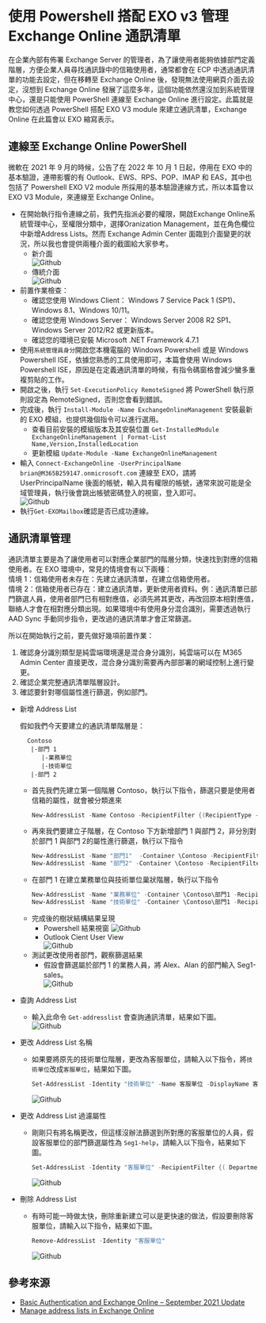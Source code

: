 # 使用 Powershell 搭配 EXO v3 管理 Exchange Online 通訊清單

在企業內部有佈署 Exchange Server 的管理者，為了讓使用者能夠依據部門定義階層，方便企業人員尋找通訊錄中的信箱使用者，通常都會在 ECP 中透過通訊清單的功能去設定，但在移轉至 Exchange Online 後，發現無法使用網頁介面去設定，沒想到 Exchange Online 發展了這麼多年，這個功能依然還沒加到系統管理中心，還是只能使用 PowerShell 連線至 Exchange Online 進行設定。此篇就是教您如何透過 PowerShell 搭配 EXO V3 module 來建立通訊清單，Exchange Online 在此篇會以 EXO 縮寫表示。<br>

## 連線至 Exchange Online PowerShell

微軟在 2021 年 9 月的時候，公告了在 2022 年 10 月 1 日起，停用在 EXO 中的基本驗證，連帶影響的有 Outlook、EWS、RPS、POP、IMAP 和 EAS，其中也包括了 Powershell EXO V2 module 所採用的基本驗證連線方式，所以本篇會以 EXO V3 Module，來連線至 Exchange Online。<br>

- 在開始執行指令連線之前，我們先指派必要的權限，開啟Exchange Online系統管理中心，至權限分類中，選擇Oranization Management，並在角色欄位中新增Address Lists。然而 Exchange Admin Center 面臨到介面變更的狀況，所以我也會提供兩種介面的截圖給大家參考。<br>
  - 新介面<br>
    ![Github](https://github.com/BrianHsing/Manage-EXO-AddressList/blob/main/images/permissioin-new.png)<br>
  - 傳統介面<br>
    ![Github](https://github.com/BrianHsing/Manage-EXO-AddressList/blob/main/images/permissioin-old.png)<br>
- 前置作業檢查：<br>
  - 確認您使用 Windows Client： Windows 7 Service Pack 1 (SP1)、Windows 8.1、Windows 10/11。<br>
  - 確認您使用 Windows Server： Windows Server 2008 R2 SP1、Windows Server 2012/R2 或更新版本。<br>
  - 確認您的環境已安裝 Microsoft .NET Framework 4.7.1<br>
- 使用`系統管理員身分`開啟您本機電腦的 Windows Powershell 或是 Windows Powershell ISE，依據您熟悉的工具使用即可，本篇會使用 Windows Powershell ISE，原因是在定義通訊清單的時候，有指令碼窗格會減少蠻多重複剪貼的工作。<br>
- 開啟之後，執行 `Set-ExecutionPolicy RemoteSigned` 將 PowerShell 執行原則設定為 RemoteSigned，否則您會看到錯誤。<br>
- 完成後，執行 `Install-Module -Name ExchangeOnlineManagement` 安裝最新的 EXO 模組，也提供幾個指令可以進行選用。<br>
  - 查看目前安裝的模組版本及其安裝位置 `Get-InstalledModule ExchangeOnlineManagement | Format-List Name,Version,InstalledLocation`<br>
  - 更新模組 `Update-Module -Name ExchangeOnlineManagement`<br>
- 輸入 `Connect-ExchangeOnline -UserPrincipalName brian@M365B259147.onmicrosoft.com` 連線至 EXO，請將 UserPrincipalName 後面的帳號，輸入具有權限的帳號，通常來說可能是全域管理員，執行後會跳出帳號密碼登入的視窗，登入即可。<br>
 ![Github](https://github.com/BrianHsing/Manage-EXO-AddressList/blob/main/images/login1.png)<br>
- 執行`Get-EXOMailbox`確認是否已成功連線。<br>

## 通訊清單管理

通訊清單主要是為了讓使用者可以對應企業部門的階層分類，快速找到對應的信箱使用者。在 EXO 環境中，常見的情境會有以下兩種：<br>
情境 1：信箱使用者未存在：先建立通訊清單，在建立信箱使用者。<br>
情境 2：信箱使用者已存在：建立通訊清單，更新使用者資料。例：通訊清單已部門篩選人員，使用者部門已有相對應值，必須先將其更改，再改回原本相對應值，聯絡人才會在相對應分類出現。如果環境中有使用身分混合識別，需要透過執行 AAD Sync 手動同步指令，更改過的通訊清單才會正常篩選。<br>

所以在開始執行之前，要先做好幾項前置作業：<br>
1. 確認身分識別類型是純雲端環境還是混合身分識別，純雲端可以在 M365 Admin Center 直接更改，混合身分識別需要再內部部署的網域控制上進行變更。<br>
2. 確認企業完整通訊清單階層設計。<br>
3. 確認要針對哪個屬性進行篩選，例如部門。<br>

- 新增 Address List<br>
  
  假如我們今天要建立的通訊清單階層是：<br>
  ````
    Contoso
     |-部門 1
        |-業務單位
        |-技術單位
     |-部門 2
  ````
    - 首先我們先建立第一個階層 Contoso，執行以下指令，篩選只要是使用者信箱的屬性，就會被分類進來<br>
        ````Powershell
        New-AddressList -Name Contoso -RecipientFilter {(RecipientType -eq 'UserMailbox')}
        ````
    - 再來我們要建立子階層，在 Contoso 下方新增部門 1 與部門 2，非分別對於部門 1 與部門 2的屬性進行篩選，執行以下指令<br>
        ````Powershell
        New-AddressList -Name "部門1"  -Container \Contoso -RecipientFilter {( Department -eq 'Seg1') -and (RecipientType -eq 'UserMailbox')}
        New-AddressList -Name "部門2" -Container \Contoso -RecipientFilter {( Department -eq 'Seg2') -and (RecipientType -eq 'UserMailbox')}
        ````
    - 在部門 1 在建立業務單位與技術單位巢狀階層，執行以下指令<br>
        ````Powershell
        New-AddressList -Name "業務單位" -Container \Contoso\部門1 -RecipientFilter {( Department -eq 'Seg1-sales') -and (RecipientType -eq 'UserMailbox')}
        New-AddressList -Name "技術單位" -Container \Contoso\部門1 -RecipientFilter {( Department -eq 'Seg1-tech') -and (RecipientType -eq 'UserMailbox')}
        ````
    - 完成後的樹狀結構結果呈現<br>
      - Powershell 結果視窗
        ![Github](https://github.com/BrianHsing/Manage-EXO-AddressList/blob/main/images/new-addresslist.png)<br>
      - Outlook Cient User View<br>
        ![Github](https://github.com/BrianHsing/Manage-EXO-AddressList/blob/main/images/addresslist-outlook-view.png)<br>
    - 測試更改使用者部門，觀察篩選結果<br>
      - 假設會篩選屬於部門 1 的業務人員，將 Alex、Alan 的部門輸入 Seg1-sales。<br>
        ![Github](https://github.com/BrianHsing/Manage-EXO-AddressList/blob/main/images/address-list-show.png)<br>
- 查詢 Address List<br>
  - 輸入此命令 `Get-addresslist` 會查詢通訊清單，結果如下圖。<br>
    ![Github](https://github.com/BrianHsing/Manage-EXO-AddressList/blob/main/images/get-address-list.png)<br>
- 更改 Address List 名稱<br>
  - 如果要將原先的技術單位階層，更改為客服單位，請輸入以下指令，將`技術單位`改成`客服單位`，結果如下圖。<br>
    ````Powershell
    Set-AddressList -Identity "技術單位" -Name 客服單位 -DisplayName 客服單位
    ````
    ![Github](https://github.com/BrianHsing/Manage-EXO-AddressList/blob/main/images/set-address-list-name.png)<br>
- 更改 Address List 過濾屬性<br>
  - 剛剛只有將名稱更改，但這樣沒辦法篩選到所對應的客服單位的人員，假設客服單位的部門篩選屬性為 `Seg1-help`，請輸入以下指令，結果如下圖。<br>
    ````Powershell
    Set-AddressList -Identity "客服單位" -RecipientFilter {( Department -eq 'Seg1-help') -and (RecipientType -eq 'UserMailbox')}
    ````
    ![Github](https://github.com/BrianHsing/Manage-EXO-AddressList/blob/main/images/set-address-list-filter.png)<br>
- 刪除 Address List<br>
  - 有時可能一時做太快，刪除重新建立可以是更快速的做法，假設要刪除客服單位，請輸入以下指令，結果如下圖。<br>
    ````Powershell
    Remove-AddressList -Identity "客服單位"
    ````
    ![Github](https://github.com/BrianHsing/Manage-EXO-AddressList/blob/main/images/remove-address-list.png)<br>

## 參考來源

- [Basic Authentication and Exchange Online – September 2021 Update](https://techcommunity.microsoft.com/t5/exchange-team-blog/basic-authentication-and-exchange-online-september-2021-update/ba-p/2772210)<br>
- [Manage address lists in Exchange Online](https://learn.microsoft.com/en-us/exchange/address-books/address-lists/manage-address-lists)<br>